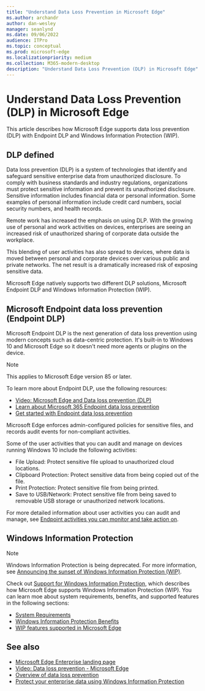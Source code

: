 ```yaml
---
title: "Understand Data Loss Prevention in Microsoft Edge"
ms.author: archandr
author: dan-wesley
manager: seanlynd
ms.date: 09/06/2022
audience: ITPro
ms.topic: conceptual
ms.prod: microsoft-edge
ms.localizationpriority: medium
ms.collection: M365-modern-desktop
description: "Understand Data Loss Prevention (DLP) in Microsoft Edge"
---
```


# Understand Data Loss Prevention (DLP) in Microsoft Edge

This article describes how Microsoft Edge supports data loss prevention (DLP) with Endpoint DLP and Windows Information Protection (WIP).

## DLP defined

Data loss prevention (DLP) is a system of technologies that identify and safeguard sensitive enterprise data from unauthorized disclosure. To comply with business standards and industry regulations, organizations must protect sensitive information and prevent its unauthorized disclosure. Sensitive information includes financial data or personal information. Some examples of personal information include credit card numbers, social security numbers, and health records.

Remote work has increased the emphasis on using DLP. With the growing use of personal and work activities on devices, enterprises are seeing an increased risk of unauthorized sharing of corporate data outside the workplace.

This blending of user activities has also spread to devices, where data is moved between personal and corporate devices over various public and private networks. The net result is a dramatically increased risk of exposing sensitive data.

Microsoft Edge natively supports two different DLP solutions, Microsoft Endpoint DLP and Windows Information Protection (WIP).

## Microsoft Endpoint data loss prevention (Endpoint DLP)

Microsoft Endpoint DLP is the next generation of data loss prevention using modern concepts such as data-centric protection. It's built-in to Windows 10 and Microsoft Edge so it doesn't need more agents or plugins on the device.

> [!NOTE]
> This applies to Microsoft Edge version 85 or later.

To learn more about Endpoint DLP, use the following resources:

- [Video: Microsoft Edge and Data loss prevention (DLP)](microsoft-edge-video-security-dlp.md)
- [Learn about Microsoft 365 Endpoint data loss prevention](/microsoft-365/compliance/endpoint-dlp-learn-about?preserve-view=true&view=o365-worldwide)
- [Get started with Endpoint data loss prevention](/microsoft-365/compliance/endpoint-dlp-getting-started?preserve-view=true&view=o365-worldwide)

Microsoft Edge enforces admin-configured policies for sensitive files, and records audit events for non-compliant activities.

Some of the user activities that you can audit and manage on devices running Windows 10 include the following activities:

- File Upload: Protect sensitive file upload to unauthorized cloud locations. <!-- The next 3 screenshots show a sequence where a user tries to drop a sensitive data file on to their local storage.-->
- Clipboard Protection: Protect sensitive data from being copied out of the file.
- Print Protection: Protect sensitive file from being printed.
- Save to USB/Network: Protect sensitive file from being saved to removable USB storage or unauthorized network locations.

For more detailed information about user activities you can audit and manage, see [Endpoint activities you can monitor and take action on](/microsoft-365/compliance/endpoint-dlp-learn-about?preserve-view=true&view=o365-worldwide#endpoint-activities-you-can-monitor-and-take-action-on).

## Windows Information Protection

> [!NOTE]
> Windows Information Protection is being deprecated. For more information, see [Announcing the sunset of Windows Information Protection (WIP)](https://techcommunity.microsoft.com/t5/windows-it-pro-blog/announcing-the-sunset-of-windows-information-protection-wip/ba-p/3579282).

Check out [Support for Windows Information Protection](./microsoft-edge-security-windows-information-protection.md), which describes how Microsoft Edge supports Windows Information Protection (WIP). You can learn moe about system requirements, benefits, and supported features in the following sections:

- [System Requirements](./microsoft-edge-security-windows-information-protection.md#system-requirements)
- [Windows Information Protection Benefits](./microsoft-edge-security-windows-information-protection.md#windows-information-protection-benefits)
- [WIP features supported in Microsoft Edge](./microsoft-edge-security-windows-information-protection.md#wip-features-supported-in-microsoft-edge)

## See also

- [Microsoft Edge Enterprise landing page](https://aka.ms/EdgeEnterprise)
- [Video: Data loss prevention - Microsoft Edge](https://www.youtube.com/watch?v=dLD04U9eTqg)
- [Overview of data loss prevention](/microsoft-365/compliance/data-loss-prevention-policies?preserve-view=true&view=o365-worldwide)
- [Protect your enterprise data using Windows Information Protection](/windows/security/information-protection/windows-information-protection/protect-enterprise-data-using-wip)